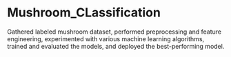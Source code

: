 # Mushroom_CLassification
Gathered labeled mushroom dataset, performed preprocessing and feature engineering, experimented with various machine learning algorithms, trained and evaluated the models, and deployed the best-performing model.

